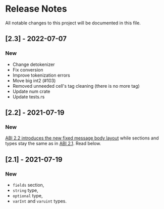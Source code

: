 # Release Notes

All notable changes to this project will be documented in this file.

## [2.3] - 2022-07-07

### New
 - Change detokenizer
 - Fix conversion
 - Improve tokenization errors
 - Move big int2 (#103)
 - Removed unneeded cell&#x27;s tag cleaning (there is no more tag)
 - Update num crate
 - Update tests.rs


## [2.2] - 2021-07-19

### New

[ABI 2.2 introduces the new fixed message body layout](docs/ABI_2.2_spec.md) while sections and types stay the same as in [ABI 2.1](./ABI_2.1_spec.md). Read below. 


## [2.1] - 2021-07-19

### New

- `fields` section,
- `string` type,
- `optional` type,
- `varInt` and `varuint` types.
